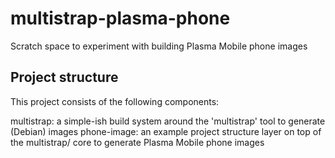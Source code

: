 # multistrap-plasma-phone
Scratch space to experiment with building Plasma Mobile phone images

## Project structure
This project consists of the following components:

 multistrap: a simple-ish build system around the 'multistrap' tool to generate (Debian) images
 phone-image: an example project structure layer on top of the multistrap/ core to generate Plasma Mobile phone images